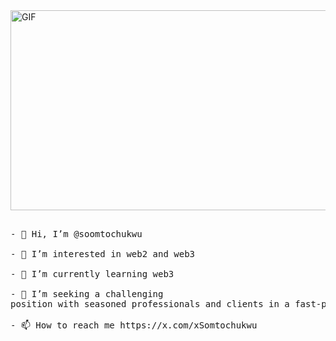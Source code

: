 <script>
  let pre = document.getElementById("pre");
setTimeout(() => {
  pre.style.color = "red";
  alert("yehh ")
}, 3000);
</script>
<div>
  <img alt="GIF" src="https://github.com/abhisheknaiidu/abhisheknaiidu/blob/master/code.gif?raw=true" width="600" height="320" />
</div>

<pre id="pre">  
- 👋 Hi, I’m @soomtochukwu

- 👀 I’m interested in web2 and web3

- 🌱 I’m currently learning web3

- 💞️ I’m seeking a challenging
position with seasoned professionals and clients in a fast-paced environment

- 📫 How to reach me https://x.com/xSomtochukwu
</pre>

<!---
soomtochukwu/soomtochukwu is a ✨ special ✨ repository because its `README.md` (this file) appears on your GitHub profile.
You can click the Preview link to take a look at your changes.
--->
